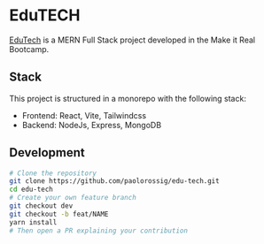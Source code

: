 # EduTECH

[EduTech](https://edutech.vercel.app) is a MERN Full Stack project developed in the Make it Real Bootcamp.

## Stack

This project is structured in a monorepo with the following stack:

- Frontend: React, Vite, Tailwindcss
- Backend: NodeJs, Express, MongoDB

## Development

```bash
# Clone the repository
git clone https://github.com/paolorossig/edu-tech.git
cd edu-tech
# Create your own feature branch
git checkout dev
git checkout -b feat/NAME
yarn install
# Then open a PR explaining your contribution
```
